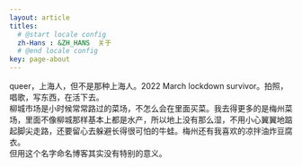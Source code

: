 ```yaml
---
layout: article
titles:
  # @start locale config
  zh-Hans : &ZH_HANS  关于
  # @end locale config
key: page-about
---
```


queer，上海人，但不是那种上海人。2022 March lockdown survivor。拍照，唱歌，写东西，在活下去。  
柳城市场是小时候常常路过的菜场，不怎么会在里面买菜。我去得更多的是梅州菜场，里面不像柳城那样基本上都是水产，所以地上没有那么湿，不用小心翼翼地踮起脚尖走路，还要留心去躲避长得很可怕的牛蛙。梅州还有我喜欢的凉拌油炸豆腐衣。  
但用这个名字命名博客其实没有特别的意义。  
